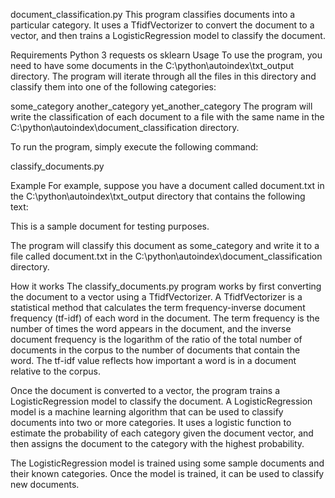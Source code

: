 document_classification.py
This program classifies documents into a particular category. It uses a TfidfVectorizer to convert the document to a vector, and then trains a LogisticRegression model to classify the document.

Requirements
Python 3
requests
os
sklearn
Usage
To use the program, you need to have some documents in the C:\python\autoindex\txt_output directory. The program will iterate through all the files in this directory and classify them into one of the following categories:

some_category
another_category
yet_another_category
The program will write the classification of each document to a file with the same name in the C:\python\autoindex\document_classification directory.

To run the program, simply execute the following command:

classify_documents.py

Example
For example, suppose you have a document called document.txt in the C:\python\autoindex\txt_output directory that contains the following text:

This is a sample document for testing purposes.

The program will classify this document as some_category and write it to a file called document.txt in the C:\python\autoindex\document_classification directory.

How it works
The classify_documents.py program works by first converting the document to a vector using a TfidfVectorizer. A TfidfVectorizer is a statistical method that calculates the term frequency-inverse document frequency (tf-idf) of each word in the document. The term frequency is the number of times the word appears in the document, and the inverse document frequency is the logarithm of the ratio of the total number of documents in the corpus to the number of documents that contain the word. The tf-idf value reflects how important a word is in a document relative to the corpus.

Once the document is converted to a vector, the program trains a LogisticRegression model to classify the document. A LogisticRegression model is a machine learning algorithm that can be used to classify documents into two or more categories. It uses a logistic function to estimate the probability of each category given the document vector, and then assigns the document to the category with the highest probability.

The LogisticRegression model is trained using some sample documents and their known categories. Once the model is trained, it can be used to classify new documents.